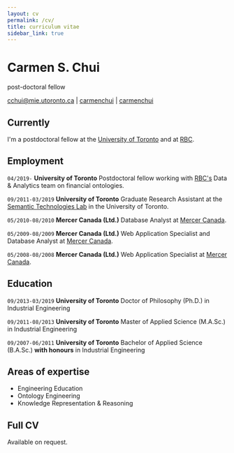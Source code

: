 ```yaml
---
layout: cv
permalink: /cv/
title: curriculum vitae
sidebar_link: true
---
```


# Carmen S. Chui
post-doctoral fellow

<div id="webaddress">
<a href="mailto:cchui@mie.utoronto.ca">cchui@mie.utoronto.ca</a>
|
<i class="fa fa-github"></i> <a href="http://github.com/carmenchui">carmenchui</a>
|
<i class="fa fa-linkedin"></i> <a href="http://linkedin.com/in/carmenchui">carmenchui</a>
</div>


## Currently

I'm a postdoctoral fellow at the [University of Toronto](http://www.utoronto.ca/) and at [RBC](http://www.rbc.com).

## Employment

`04/2019-` 
__University of Toronto__ Postdoctoral fellow working with [RBC's](http://www.rbc.com) Data & Analytics team on financial ontologies.

`09/2011-03/2019` __University of Toronto__  Graduate Research Assistant at the [Semantic Technologies Lab](http://stl.mie.utoronto.ca) in the University of Toronto.

`05/2010-08/2010` __Mercer Canada (Ltd.)__  Database Analyst at [Mercer Canada](http://www.mercer.com).

`05/2009-08/2009` __Mercer Canada (Ltd.)__  Web Application Specialist and Database Analyst at [Mercer Canada](http://www.mercer.com).

`05/2008-08/2008` __Mercer Canada (Ltd.)__  Web Application Specialist at [Mercer Canada](http://www.mercer.com).

## Education

`09/2013-03/2019`
__University of Toronto__ Doctor of Philosophy (Ph.D.) in Industrial Engineering

`09/2011-08/2013`
__University of Toronto__ Master of Applied Science (M.A.Sc.) in Industrial Engineering

`09/2007-06/2011`
__University of Toronto__ Bachelor of Applied Science (B.A.Sc.) __with honours__ in Industrial Engineering

## Areas of expertise

* Engineering Education
* Ontology Engineering
* Knowledge Representation & Reasoning

## Full CV

Available on request.